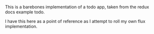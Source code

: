 This is a barebones implementation of a todo app, taken from the redux docs example todo.

I have this here as a point of reference as I attempt to roll my own flux implementation.
